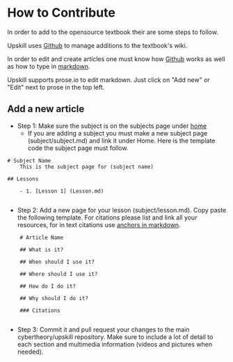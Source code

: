 # How to Contribute

In order to add to the opensource textbook their are some steps to follow.

Upskill uses [Github](github.com) to manage additions to the textbook's wiki.

In order to edit and create articles one must know how [Github](github.com) works as well as how to type in [markdown](https://github.com/luong-komorebi/Markdown-Tutorial).

Upskill supports prose.io to edit markdown. Just click on "Add new" or "Edit" next to prose in the top left.

## Add a new article

 - Step 1: Make sure the subject is on the subjects page under [home](upskill.therishabhsingh.com)
     - If you are adding a subject you must make a new subject page (subject/subject.md) and link it under Home. Here is the template code the subject page must follow.
    
```	
# Subject Name
    This is the subject page for (subject name)
        
## Lessons
    
	- 1. [Lesson 1] (Lesson.md)
    
```

- Step 2: Add a new page for your lesson (subject/lesson.md). Copy paste the following template. For citations please list and link all your resources, for in text citations use [anchors in markdown](https://stackoverflow.com/questions/5319754/cross-reference-named-anchor-in-markdown).

```
    # Article Name
    
    ## What is it?
    
    ## When should I use it?
    
    ## Where should I use it?
    
    ## How do I do it?
    
    ## Why should I do it?
    
    ### Citations 
    
```    
- Step 3: Commit it and pull request your changes to the main cybertheory/upskill repository. Make sure to include a lot of detail to each section and multimedia information (videos and pictures when needed).
